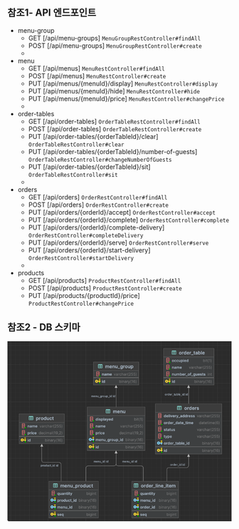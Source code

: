 
## 참조1- API 엔드포인트
- menu-group
    - GET [/api/menu-groups] `MenuGroupRestController#findAll`
    - POST [/api/menu-groups]    `MenuGroupRestController#create`
    -
- menu
    - GET [/api/menus]    `MenuRestController#findAll`
    - POST [/api/menus]    `MenuRestController#create`
    - PUT [/api/menus/{menuId}/display]    `MenuRestController#display`
    - PUT [/api/menus/{menuId}/hide]    `MenuRestController#hide`
    - PUT [/api/menus/{menuId}/price]    `MenuRestController#changePrice`
    -
- order-tables
    - GET [/api/order-tables]    `OrderTableRestController#findAll`
    - POST [/api/order-tables]    `OrderTableRestController#create`
    - PUT [/api/order-tables/{orderTableId}/clear]    `OrderTableRestController#clear `
    - PUT [/api/order-tables/{orderTableId}/number-of-guests]    `OrderTableRestController#changeNumberOfGuests`
    - PUT [/api/order-tables/{orderTableId}/sit]    `OrderTableRestController#sit`
    -
- orders
    - GET [/api/orders]    `OrderRestController#findAll`
    - POST [/api/orders]    `OrderRestController#create`
    - PUT [/api/orders/{orderId}/accept]    `OrderRestController#accept`
    - PUT [/api/orders/{orderId}/complete]    `OrderRestController#complete`
    - PUT [/api/orders/{orderId}/complete-delivery]    `OrderRestController#completeDelivery`
    - PUT [/api/orders/{orderId}/serve]    `OrderRestController#serve`
    - PUT [/api/orders/{orderId}/start-delivery]    `OrderRestController#startDelivery`
    -
- products
    - GET [/api/products]    `ProductRestController#findAll`
    - POST [/api/products]    `ProductRestController#create`
    - PUT [/api/products/{productId}/price]    `ProductRestController#changePrice`


## 참조2 - DB 스키마
![img.png](img.png)
